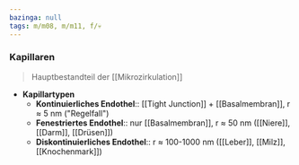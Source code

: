 ```yaml
---
bazinga: null
tags: m/m08, m/m11, f/💀
---
```

### Kapillaren 
> Hauptbestandteil der [[Mikrozirkulation]]
- **Kapillartypen**
	- **Kontinuierliches Endothel**:: [[Tight Junction]] + [[Basalmembran]], r ≈ 5 nm ("Regelfall")
	- **Fenestriertes Endothel**:: nur [[Basalmembran]], r ≈ 50 nm ([[Niere]], [[Darm]], [[Drüsen]])
	- **Diskontinuierliches Endothel**:: r ≈ 100-1000 nm ([[Leber]], [[Milz]], [[Knochenmark]])